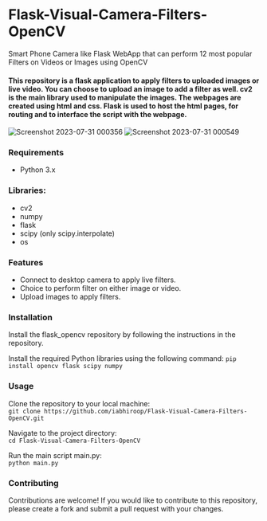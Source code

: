# Flask-Visual-Camera-Filters-OpenCV
Smart Phone Camera like Flask WebApp that can perform 12 most popular Filters on Videos or Images using OpenCV

#### This repository is a flask application to apply filters to uploaded images or live video. You can choose to upload an image to add a filter as well. cv2 is the main library used to manipulate the images. The webpages are created using html and css. Flask is used to host the html pages, for routing and to interface the script with the webpage.
![Screenshot 2023-07-31 000356](https://github.com/iabhiroop/Flask-Visual-Camera-Filters-OpenCV/assets/100859103/2ca756d9-683c-4533-863d-72bb9a170f3b)
![Screenshot 2023-07-31 000549](https://github.com/iabhiroop/Flask-Visual-Camera-Filters-OpenCV/assets/100859103/05cd50ed-2fc3-44f2-88c1-236638c5cccd)

### Requirements
  - Python 3.x   

### Libraries:
  - cv2
  - numpy
  - flask
  - scipy (only scipy.interpolate)
  - os
  
### Features
  - Connect to desktop camera to apply live filters.
  - Choice to perform filter on either image or video.
  - Upload images to apply filters.

### Installation
Install the flask_opencv repository by following the instructions in the repository.

Install the required Python libraries using the following command:
```pip install opencv flask scipy numpy```

### Usage
Clone the repository to your local machine:  
```git clone https://github.com/iabhiroop/Flask-Visual-Camera-Filters-OpenCV.git```

Navigate to the project directory:  
```cd Flask-Visual-Camera-Filters-OpenCV```
    
Run the main script main.py:  
```python main.py```
    


### Contributing
Contributions are welcome! If you would like to contribute to this repository, please create a fork and submit a pull request with your changes.
